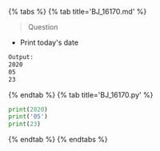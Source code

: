 {% tabs %}
{% tab title='BJ_16170.md' %}

> Question

* Print today's date

```txt
Output:
2020
05
23
```

{% endtab %}
{% tab title='BJ_16170.py' %}

```py
print(2020)
print('05')
print(23)
```

{% endtab %}
{% endtabs %}
